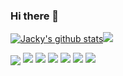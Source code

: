 ### Hi there 👋



<a href="https://github.com/wxpsjhhd"><img  src="https://github-readme-stats.vercel.app/api?username=wxpsjhhd&show_icons=true&include_all_commits=true&theme=vue&hide_border=true" alt="Jacky's github stats" /></a><a href="https://github.com/wxpsjhhd"><img src="https://github-readme-stats.vercel.app/api/top-langs/?username=wxpsjhhd&layout=compact&theme=vue&hide_border=true" /></a>

<a href="https://github.com/wxpsjhhd"><img align='center' src="https://github-readme-streak-stats.herokuapp.com/?user=wxpsjhhd&theme=vue"></a>
![](https://activity-graph.herokuapp.com/graph?username=wxpsjhhd&theme=dracula)
![](https://visitor-badge.glitch.me/badge?page_id=wxpsjhhd)
![](https://img.shields.io/badge/python-3.9-skyblue?style=for-the—badge&logo=python&logoColor=skyblue)
[![](https://img.shields.io/badge/OS-Arch%20Linux-33aadd?style=flat-square&logo=arch-linux&logoColor=ffffff)](https://www.archlinux.org/)
[![](https://img.shields.io/badge/-Java-007396?style=flat-square&logo=java&logoColor=ffffff)](https://reactjs.org/)
![](https://img.shields.io/badge/docker-20.10.12-blue)
